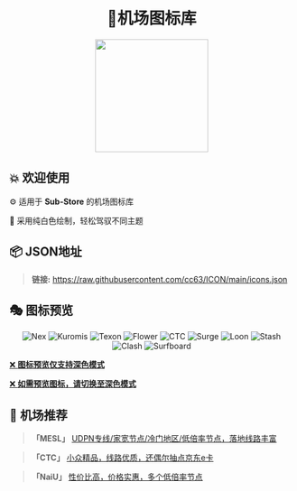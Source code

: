 <h1 align="center">🎨机场图标库</h1>
<div align="center">
 <img src="https://raw.githubusercontent.com/cc63/ICON/main/Sub-Store.png" width="200">
</div>

## 💥 欢迎使用

⚙️ 适用于 **Sub-Store** 的机场图标库

📝 采用纯白色绘制，轻松驾驭不同主题


## 📦 **JSON地址**
> **链接:** https://raw.githubusercontent.com/cc63/ICON/main/icons.json

## 🎭 图标预览
<div align="center">
  
![Nex](https://raw.githubusercontent.com/cc63/ICON/main/icons/Nexitally.png#gh-dark-mode-only)
![Kuromis](https://raw.githubusercontent.com/cc63/ICON/main/icons/Kuromis.png#gh-dark-mode-only)
![Texon](https://raw.githubusercontent.com/cc63/ICON/main/icons/Texon-EY.png#gh-dark-mode-only)
![Flower](https://raw.githubusercontent.com/cc63/ICON/main/icons/Flower.png#gh-dark-mode-only)
![CTC](https://raw.githubusercontent.com/cc63/ICON/main/icons/CTC.png#gh-dark-mode-only)
![Surge](https://raw.githubusercontent.com/cc63/ICON/main/icons/Surge.png#gh-dark-mode-only)
![Loon](https://raw.githubusercontent.com/cc63/ICON/main/icons/Loon.png#gh-dark-mode-only)
![Stash](https://raw.githubusercontent.com/cc63/ICON/main/icons/Stash.png#gh-dark-mode-only)
![Clash](https://raw.githubusercontent.com/cc63/ICON/main/icons/Clash.png#gh-dark-mode-only)
![Surfboard](https://raw.githubusercontent.com/cc63/ICON/main/icons/Surfboard.png#gh-dark-mode-only)

</div>

[❌ **图标预览仅支持深色模式**](./#gh-light-mode-only)

[❌ **如需预览图标，请切换至深色模式**](./#gh-light-mode-only)


## 🤖 机场推荐

> **「MESL」** [UDPN专线/家宽节点/冷门地区/低倍率节点，落地线路丰富](https://in.mesl.cloud/#/register?code=YiKXC8T0)

>  **「CTC」** [小众精品，线路优质，还偶尔抽点京东e卡](https://www.jinglongyu.com/#/register?code=NhhJLvBB)

>  **「NaiU」** [性价比高，价格实惠，多个低倍率节点](https://www.naiunet.net/register?aff=lSj8WwCp)

